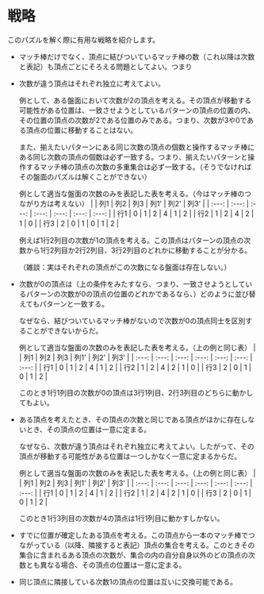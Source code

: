 # 戦略
このパズルを解く際に有用な戦略を紹介します。


- マッチ棒だけでなく、頂点に結びついているマッチ棒の数（これ以降は次数と表記）も頂点ごとにそろえる問題としてよい。つまり
- 次数が違う頂点はそれぞれ独立に考えてよい。
  
  例として、ある盤面において次数が2の頂点を考える。その頂点が移動する可能性がある位置は、一致させようとしているパターンの頂点の位置の内、その位置の頂点の次数が2である位置のみである。つまり、次数が3や0である頂点の位置に移動することはない。
  
  また、揃えたいパターンにある同じ次数の頂点の個数と操作するマッチ棒にある同じ次数の頂点の個数は必ず一致する。つまり、揃えたいパターンと操作するマッチ棒の頂点の次数の多重集合は必ず一致する。（そうでなければその盤面のパズルは解くことができない）

  例として適当な盤面の次数のみを表記した表を考える。（今はマッチ棒のつながり方は考えない）
    |       |  列1  |  列2  |  列3  | 列1'  | 列2'  | 列3'  |
    | :---: | :---: | :---: | :---: | :---: | :---: | :---: |
    |  行1  |   0   |   1   |   2   |   4   |   1   |   2   |
    |  行2  |   1   |   2   |   4   |   2   |   1   |   0   |
    |  行3  |   2   |   0   |   1   |   0   |   1   |   2   |
   
  例えば1行2列目の次数が1の頂点を考える。この頂点はパターンの頂点の次数から1行2列目か2行2列目、3行2列目のどれかに移動することが分かる。

  （雑談：実はそれぞれの頂点がこの次数になる盤面は存在しない。）

- 次数が0の頂点は（上の条件をみたすなら、つまり、一致させようとしているパターンの次数が0の頂点の位置のどれかであるなら、）どのように並び替えてもパターンと一致する。
  
  なぜなら、結びついているマッチ棒がないので次数が0の頂点同士を区別することができないからだ。

  例として適当な盤面の次数のみを表記した表を考える。（上の例と同じ表）
   |       |  列1  |  列2  |  列3  | 列1'  | 列2'  | 列3'  |
   | :---: | :---: | :---: | :---: | :---: | :---: | :---: |
   |  行1  |   0   |   1   |   2   |   4   |   1   |   2   |
   |  行2  |   1   |   2   |   4   |   2   |   1   |   0   |
   |  行3  |   2   |   0   |   1   |   0   |   1   |   2   |
  
  このとき1行1列目の次数が0の頂点は3行1列目、2行3列目のどちらに動かしてもよい。

- ある頂点を考えたとき、その頂点の次数と同じである頂点がほかに存在しないとき、その頂点の位置は一意に定まる。
  
  なぜなら、次数が違う頂点はそれぞれ独立に考えてよい。したがって、その頂点が移動する可能性がある位置は一つしかなく一意に定まるからだ。

  例として適当な盤面の次数のみを表記した表を考える。（上の例と同じ表）
   |       |  列1  |  列2  |  列3  | 列1'  | 列2'  | 列3'  |
   | :---: | :---: | :---: | :---: | :---: | :---: | :---: |
   |  行1  |   0   |   1   |   2   |   4   |   1   |   2   |
   |  行2  |   1   |   2   |   4   |   2   |   1   |   0   |
   |  行3  |   2   |   0   |   1   |   0   |   1   |   2   |

   このとき1行3列目の次数が4の頂点は1行1列目に動かすしかない。


- すでに位置が確定したある頂点を考える。この頂点から一本のマッチ棒でつながっている（以降、隣接すると表記）頂点の集合を考える。このときその集合に含まれるある頂点の次数が、集合の内の自分自身以外のどの頂点の次数とも異なる場合、その頂点の位置は一意に定まる。

- 同じ頂点に隣接している次数1の頂点の位置は互いに交換可能である。